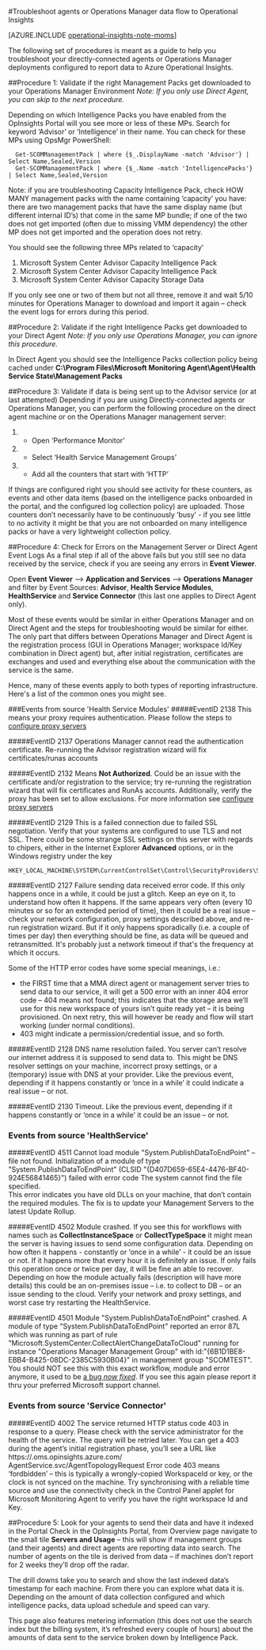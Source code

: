 <properties 
	pageTitle="Operational Insights - Troubleshoot Agents or Operations Manager Data Flow" 
	description="Learn how to troubleshoot issues with directly-connected agents and Operations Manager data flow to Azure Operational Insights" 
	services="operational-insights" 
	documentationCenter="" 
	authors="dani3l3" 
	manager="jwhit" 
	editor=""/>

<tags 
	ms.service="operational-insights" 
	ms.workload="tbd" 
	ms.tgt_pltfrm="na" 
	ms.devlang="na" 
	ms.topic="article" 
	ms.date="04/30/2015" 
	ms.author="dmuscett"/>

#Troubleshoot agents or Operations Manager data flow to Operational Insights

[AZURE.INCLUDE [operational-insights-note-moms](../includes/includes/operational-insights-note-moms.md)]

The following set of procedures is meant as a guide to help you troubleshoot your directly-connected agents or Operations Manager deployments configured to report data to Azure Operational Insights.

##Procedure 1: Validate if the right Management Packs get downloaded to your Operations Manager Environment
*Note: If you only use Direct Agent, you can skip to the next procedure.*

Depending on which Intelligence Packs you have enabled from the OpInsights Portal will you see more or less of these MPs. Search for keyword ‘Advisor’ or ‘Intelligence’ in their name. 
You can check for these MPs using OpsMgr PowerShell:

      Get-SCOMManagementPack | where {$_.DisplayName -match 'Advisor'} | Select Name,Sealed,Version
      Get-SCOMManagementPack | where {$_.Name -match 'IntelligencePacks'} | Select Name,Sealed,Version
    
Note: if you are troubleshooting Capacity Intelligence Pack, check HOW MANY management packs with the name containing ‘capacity’ you have: there are two management packs that have the same display name (but different internal ID’s) that come in the same MP bundle; if one of the two does not get imported (often due to missing VMM dependency) the other MP does not get imported and the operation does not retry.

You should see the following three MPs related to ‘capacity’
1. Microsoft System Center Advisor Capacity Intelligence Pack 
1. Microsoft System Center Advisor Capacity Intelligence Pack 
1. Microsoft System Center Advisor Capacity Storage Data 

If you only see one or two of them but not all three, remove it and wait 5/10 minutes for Operations Manager to download and import it again – check the event logs for errors during this period.

##Procedure 2: Validate if the right Intelligence Packs get downloaded to your Direct Agent
*Note: If you only use Operations Manager, you can ignore this procedure.*

In Direct Agent you should see the Intelligence Packs collection policy being cached under **C:\Program Files\Microsoft Monitoring Agent\Agent\Health Service State\Management Packs**


##Procedure 3: Validate if data is being sent up to the Advisor service (or at last attempted)
Depending if you are using Directly-connected agents or Operations Manager, you can perform the following procedure on the direct agent machine or on the Operations Manager management server:

1. - Open ‘Performance Monitor’ 
1. - Select ‘Health Service Management Groups’
1. - Add all the counters that start with ‘HTTP’

If things are configured right you should see activity for these counters, as events and other data items (based on the intelligence packs onboarded in the portal, and the configured log collection policy) are uploaded. Those counters don’t necessarily have to be continuously ‘busy’ - if you see little to no activity it might be that you are not onboarded on many intelligence packs or have a very lightweight collection policy. 

##Procedure 4: Check for Errors on the Management Server or Direct Agent Event Logs 
As a final step if all of the above fails but you still see no data received by the service, check if you are seeing any errors in **Event Viewer**.

Open **Event Viewer** –> **Application and Services** –> **Operations Manager** and filter by Event Sources: **Advisor**, **Health Service Modules**, **HealthService** and **Service Connector** (this last one applies to Direct Agent only). 

Most of these events would be similar in either Operations Manager and on Direct Agent and the steps for troubleshooting would be similar for either. 
The only part that differs between Operations Manager and Direct Agent is the registration process (GUI in Operations Manager; workspace Id/Key combination in Direct agent) but, after initial registration, certificates are exchanges and used and everything else about the communication with the service is the same.

Hence, many of these events apply to both types of reporting infrastructure. Here's a list of the common ones you might see.

###Events from source 'Health Service Modules'
#####EventID 2138
This means your proxy requires authentication. Please follow the steps to [configure proxy servers](https://msdn.microsoft.com/library/azure/dn884643.aspx)

#####EventID 2137
Operations Manager cannot read the authentication certificate. Re-running the Advisor registration wizard will fix certificates/runas accounts

#####EventID 2132
Means **Not Authorized**. Could be an issue with the certificate and/or registration to the service; try re-running the registration wizard that will fix certificates and RunAs accounts. Additionally, verify the proxy has been set to allow exclusions. For more information see [configure proxy servers](https://msdn.microsoft.com/library/azure/dn884643.aspx)

#####EventID 2129
This is a failed connection due to failed SSL negotiation. Verify that your systems are configured to use TLS and not SSL. There could be some strange SSL settings on this server with regards to chipers, either in the Internet Explorer **Advanced** options, or in the Windows registry under the key 

    HKEY_LOCAL_MACHINE\SYSTEM\CurrentControlSet\Control\SecurityProviders\SCHANNEL

#####EventID 2127
Failure sending data received error code. If this only happens once in a while, it could be just a glitch. Keep an eye on it, to understand how often it happens. If the same appears very often (every 10 minutes or so for an extended period of time), then it could be a real issue – check your network configuration, proxy settings described above, and re-run registration wizard. But if it only happens sporadically (i.e. a couple of times per day) then everything should be fine, as data will be queued and retransmitted. It's probably just a network timeout if that's the frequency at which it occurs.
 
Some of the HTTP error codes have some special meanings, i.e.: 

- the FIRST time that a MMA direct agent or management server tries to send data to our service, it will get a 500 error with an inner 404 error code – 404 means not found; this indicates that the storage area we’ll use for this new workspace of yours isn’t quite ready yet – it is being provisioned. On next retry, this will however be ready and flow will start working (under normal conditions).
- 403 might indicate a permission/credential issue, and so forth. 

#####EventID 2128
DNS name resolution failed. You server can’t resolve our internet address it is supposed to send data to. This might be DNS resolver settings on your machine, incorrect proxy settings, or a (temporary) issue with DNS at your provider. Like the previous event, depending if it happens constantly or ‘once in a while’ it could indicate a real issue – or not.

#####EventID 2130
Timeout. Like the previous event, depending if it happens constantly or ‘once in a while’ it could be an issue – or not.

### Events from source 'HealthService'
#####EventID 4511
Cannot load module "System.PublishDataToEndPoint" – file not found. Initialization of a module of type "System.PublishDataToEndPoint" (CLSID "{D407D659-65E4-4476-BF40-924E56841465}") failed with error code The system cannot find the file specified.  
This error indicates you have old DLLs on your machine, that don’t contain the required modules. The fix is to update your Management Servers to the latest Update Rollup.

#####EventID 4502
Module crashed. If you see this for workflows with names such as **CollectInstanceSpace** or **CollectTypeSpace** it might mean the server is having issues to send some configuration data. Depending on how often it happens - constantly or ‘once in a while’ - it could be an issue or not. If it happens more that every hour it is definitely an issue. If only fails this operation once or twice per day, it will be fine an able to recover. Depending on how the module actually fails (description will have more details) this could be an on-premises issue – i.e. to collect to DB – or an issue sending to the cloud. Verify your network and proxy settings, and worst case try restarting the HealthService.

#####EventID 4501
Module "System.PublishDataToEndPoint" crashed. A module of type "System.PublishDataToEndPoint" reported an error 87L which was running as part of rule "Microsoft.SystemCenter.CollectAlertChangeDataToCloud" running for instance "Operations Manager Management Group" with id:"{6B1D1BE8-EBB4-B425-08DC-2385C5930B04}" in management group "SCOMTEST". 
You should NOT see this with this exact workflow, module and error anymore, it used to be [a bug *now fixed*](http://feedback.azure.com/forums/267889-azure-operational-insights/suggestions/6714689-alert-management-intelligence-pack-not-sending-ale). If you see this again please report it thru your preferred Microsoft support channel.


### Events from source 'Service Connector'
#####EventID 4002
The service returned HTTP status code 403 in response to a query.  Please check with the service administrator for the health of the service. The query will be retried later. You can get a 403 during the agent’s initial registration phase, you’ll see a URL like https://<YourWorkspaceID>.oms.opinsights.azure.com/ AgentService.svc/AgentTopologyRequest
Error code 403 means ‘fordbidden’ – this is typically a wrongly-copied WorkspaceId or key, or the clock is not synced on the machine. Try synchronising with a reliable time source and use the connectivity check in the Control Panel applet for Microsoft Monitoring Agent to verify you have the right workspace Id and Key. 





##Procedure 5: Look for your agents to send their data and have it indexed in the Portal
Check in the OpInsights Portal, from Overview page navigate to the small tile **Servers and Usage** – this will show if management groups (and their agents) and direct agents are reporting data into search. The number of agents on the tile is derived from data – if machines don’t report for 2 weeks they’ll drop off the radar.

The drill downs take you to search and show the last indexed data’s timestamp for each machine. From there you can explore what data it is. Depending on the amount of data collection configured and which intelligence packs, data upload schedule and speed can vary.

This page also features metering information (this does not use the search index but the billing system, it’s refreshed every couple of hours) about the amounts of data sent to the service broken down by Intelligence Pack.
